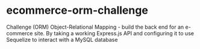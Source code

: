 # ecommerce-orm-challenge
Challenge (ORM) Object-Relational Mapping - build the back end for an e-commerce site. By taking a working Express.js API and configuring it to use Sequelize to interact with a MySQL database
